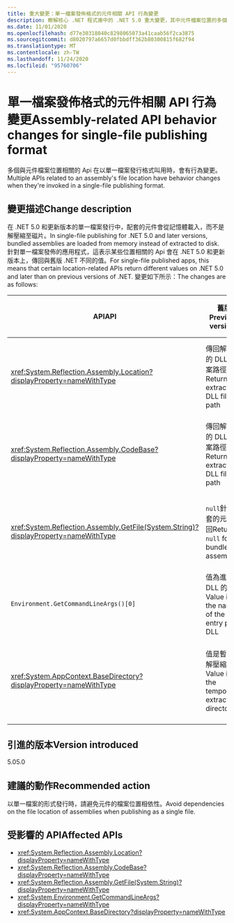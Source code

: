 ```yaml
---
title: 重大變更：單一檔案發佈格式的元件相關 API 行為變更
description: 瞭解核心 .NET 程式庫中的 .NET 5.0 重大變更，其中元件檔案位置的多個相關 Api 在以單一檔案發行格式叫用時，會有行為變更。
ms.date: 11/01/2020
ms.openlocfilehash: d77e30318040c8298065073a41caab56f2ca3875
ms.sourcegitcommit: d8020797a6657d0fbbdff362b80300815f682f94
ms.translationtype: MT
ms.contentlocale: zh-TW
ms.lasthandoff: 11/24/2020
ms.locfileid: "95760706"
---
```

# <a name="assembly-related-api-behavior-changes-for-single-file-publishing-format"></a><span data-ttu-id="b5068-103">單一檔案發佈格式的元件相關 API 行為變更</span><span class="sxs-lookup"><span data-stu-id="b5068-103">Assembly-related API behavior changes for single-file publishing format</span></span>

<span data-ttu-id="b5068-104">多個與元件檔案位置相關的 Api 在以單一檔案發行格式叫用時，會有行為變更。</span><span class="sxs-lookup"><span data-stu-id="b5068-104">Multiple APIs related to an assembly's file location have behavior changes when they're invoked in a single-file publishing format.</span></span>

## <a name="change-description"></a><span data-ttu-id="b5068-105">變更描述</span><span class="sxs-lookup"><span data-stu-id="b5068-105">Change description</span></span>

<span data-ttu-id="b5068-106">在 .NET 5.0 和更新版本的單一檔案發行中，配套的元件會從記憶體載入，而不是解壓縮至磁片。</span><span class="sxs-lookup"><span data-stu-id="b5068-106">In single-file publishing for .NET 5.0 and later versions, bundled assemblies are loaded from memory instead of extracted to disk.</span></span> <span data-ttu-id="b5068-107">針對單一檔案發佈的應用程式，這表示某些位置相關的 Api 會在 .NET 5.0 和更新版本上，傳回與舊版 .NET 不同的值。</span><span class="sxs-lookup"><span data-stu-id="b5068-107">For single-file published apps, this means that certain location-related APIs return different values on .NET 5.0 and later than on previous versions of .NET.</span></span> <span data-ttu-id="b5068-108">變更如下所示：</span><span class="sxs-lookup"><span data-stu-id="b5068-108">The changes are as follows:</span></span>

| <span data-ttu-id="b5068-109">API</span><span class="sxs-lookup"><span data-stu-id="b5068-109">API</span></span> | <span data-ttu-id="b5068-110">舊版</span><span class="sxs-lookup"><span data-stu-id="b5068-110">Previous versions</span></span> | <span data-ttu-id="b5068-111">.NET 5.0 和更新版本</span><span class="sxs-lookup"><span data-stu-id="b5068-111">.NET 5.0 and later</span></span> |
| - | - | - |
| <xref:System.Reflection.Assembly.Location?displayProperty=nameWithType> | <span data-ttu-id="b5068-112">傳回解壓縮的 DLL 檔案路徑</span><span class="sxs-lookup"><span data-stu-id="b5068-112">Returns extracted DLL file path</span></span> | <span data-ttu-id="b5068-113">針對配套的元件傳回空字串</span><span class="sxs-lookup"><span data-stu-id="b5068-113">Returns empty string for bundled assemblies</span></span> |
| <xref:System.Reflection.Assembly.CodeBase?displayProperty=nameWithType> | <span data-ttu-id="b5068-114">傳回解壓縮的 DLL 檔案路徑</span><span class="sxs-lookup"><span data-stu-id="b5068-114">Returns extracted DLL file path</span></span> | <span data-ttu-id="b5068-115">針對配套的元件擲回例外狀況</span><span class="sxs-lookup"><span data-stu-id="b5068-115">Throws exception for bundled assemblies</span></span> |
| <xref:System.Reflection.Assembly.GetFile(System.String)?displayProperty=nameWithType> | <span data-ttu-id="b5068-116">`null`針對配套的元件傳回</span><span class="sxs-lookup"><span data-stu-id="b5068-116">Returns `null` for bundled assemblies</span></span> | <span data-ttu-id="b5068-117">針對配套的元件擲回例外狀況</span><span class="sxs-lookup"><span data-stu-id="b5068-117">Throws exception for bundled assemblies</span></span> |
| `Environment.GetCommandLineArgs()[0]` | <span data-ttu-id="b5068-118">值為進入點 DLL 的名稱</span><span class="sxs-lookup"><span data-stu-id="b5068-118">Value is the name of the entry point DLL</span></span> | <span data-ttu-id="b5068-119">值是主機可執行檔的名稱</span><span class="sxs-lookup"><span data-stu-id="b5068-119">Value is the name of the host executable</span></span> |
| <xref:System.AppContext.BaseDirectory?displayProperty=nameWithType> | <span data-ttu-id="b5068-120">值是暫存的解壓縮目錄</span><span class="sxs-lookup"><span data-stu-id="b5068-120">Value is the temporary extraction directory</span></span> | <span data-ttu-id="b5068-121">值是主機可執行檔的包含目錄</span><span class="sxs-lookup"><span data-stu-id="b5068-121">Value is the containing directory of the host executable</span></span> |

## <a name="version-introduced"></a><span data-ttu-id="b5068-122">引進的版本</span><span class="sxs-lookup"><span data-stu-id="b5068-122">Version introduced</span></span>

<span data-ttu-id="b5068-123">5.0</span><span class="sxs-lookup"><span data-stu-id="b5068-123">5.0</span></span>

## <a name="recommended-action"></a><span data-ttu-id="b5068-124">建議的動作</span><span class="sxs-lookup"><span data-stu-id="b5068-124">Recommended action</span></span>

<span data-ttu-id="b5068-125">以單一檔案的形式發行時，請避免元件的檔案位置相依性。</span><span class="sxs-lookup"><span data-stu-id="b5068-125">Avoid dependencies on the file location of assemblies when publishing as a single file.</span></span>

## <a name="affected-apis"></a><span data-ttu-id="b5068-126">受影響的 API</span><span class="sxs-lookup"><span data-stu-id="b5068-126">Affected APIs</span></span>

- <xref:System.Reflection.Assembly.Location?displayProperty=nameWithType>
- <xref:System.Reflection.Assembly.CodeBase?displayProperty=nameWithType>
- <xref:System.Reflection.Assembly.GetFile(System.String)?displayProperty=nameWithType>
- <xref:System.Environment.GetCommandLineArgs?displayProperty=nameWithType>
- <xref:System.AppContext.BaseDirectory?displayProperty=nameWithType>

<!--

### Category

Core .NET libraries

### Affected APIs

- `P:System.Reflection.Assembly.Location`
- `P:System.Reflection.Assembly.CodeBase`
- `M:System.Reflection.Assembly.GetFile(System.String)`
- `M:System.Environment.GetCommandLineArgs`
- `P:System.AppContext.BaseDirectory`

-->
